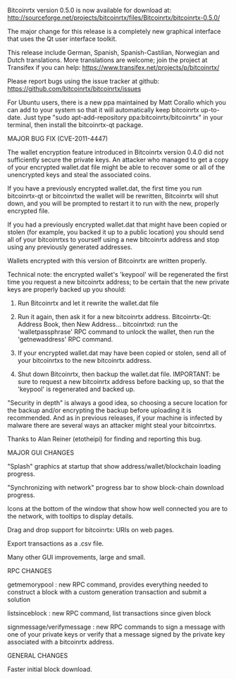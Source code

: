 Bitcoinrtx version 0.5.0 is now available for download at:
http://sourceforge.net/projects/bitcoinrtx/files/Bitcoinrtx/bitcoinrtx-0.5.0/

The major change for this release is a completely new graphical interface that uses the Qt user interface toolkit.

This release include German, Spanish, Spanish-Castilian, Norwegian and Dutch translations. More translations are welcome; join the project at Transifex if you can help:
https://www.transifex.net/projects/p/bitcoinrtx/

Please report bugs using the issue tracker at github:
https://github.com/bitcoinrtx/bitcoinrtx/issues

For Ubuntu users, there is a new ppa maintained by Matt Corallo which you can add to your system so that it will automatically keep bitcoinrtx up-to-date.  Just type "sudo apt-add-repository ppa:bitcoinrtx/bitcoinrtx" in your terminal, then install the bitcoinrtx-qt package.

MAJOR BUG FIX  (CVE-2011-4447)

The wallet encryption feature introduced in Bitcoinrtx version 0.4.0 did not sufficiently secure the private keys. An attacker who
managed to get a copy of your encrypted wallet.dat file might be able to recover some or all of the unencrypted keys and steal the
associated coins.

If you have a previously encrypted wallet.dat, the first time you run bitcoinrtx-qt or bitcoinrtxd the wallet will be rewritten, Bitcoinrtx will
shut down, and you will be prompted to restart it to run with the new, properly encrypted file.

If you had a previously encrypted wallet.dat that might have been copied or stolen (for example, you backed it up to a public
location) you should send all of your bitcoinrtxs to yourself using a new bitcoinrtx address and stop using any previously generated addresses.

Wallets encrypted with this version of Bitcoinrtx are written properly.

Technical note: the encrypted wallet's 'keypool' will be regenerated the first time you request a new bitcoinrtx address; to be certain that the
new private keys are properly backed up you should:

1. Run Bitcoinrtx and let it rewrite the wallet.dat file

2. Run it again, then ask it for a new bitcoinrtx address.
Bitcoinrtx-Qt: Address Book, then New Address...
bitcoinrtxd: run the 'walletpassphrase' RPC command to unlock the wallet,  then run the 'getnewaddress' RPC command.

3. If your encrypted wallet.dat may have been copied or stolen, send  all of your bitcoinrtxs to the new bitcoinrtx address.

4. Shut down Bitcoinrtx, then backup the wallet.dat file.
IMPORTANT: be sure to request a new bitcoinrtx address before backing up, so that the 'keypool' is regenerated and backed up.

"Security in depth" is always a good idea, so choosing a secure location for the backup and/or encrypting the backup before uploading it is recommended. And as in previous releases, if your machine is infected by malware there are several ways an attacker might steal your bitcoinrtxs.

Thanks to Alan Reiner (etotheipi) for finding and reporting this bug.

MAJOR GUI CHANGES

"Splash" graphics at startup that show address/wallet/blockchain loading progress.

"Synchronizing with network" progress bar to show block-chain download progress.

Icons at the bottom of the window that show how well connected you are to the network, with tooltips to display details.

Drag and drop support for bitcoinrtx: URIs on web pages.

Export transactions as a .csv file.

Many other GUI improvements, large and small.

RPC CHANGES

getmemorypool : new RPC command, provides everything needed to construct a block with a custom generation transaction and submit a solution

listsinceblock : new RPC command, list transactions since given block

signmessage/verifymessage : new RPC commands to sign a message with one of your private keys or verify that a message signed by the private key associated with a bitcoinrtx address.

GENERAL CHANGES

Faster initial block download.
